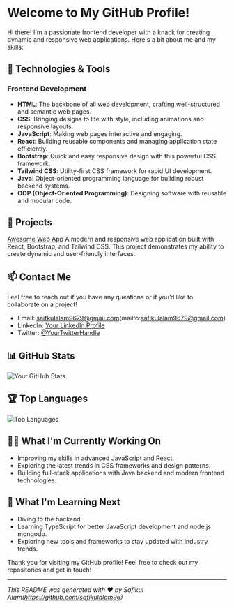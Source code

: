 # Welcome to My GitHub Profile!

Hi there! I'm a passionate frontend developer with a knack for creating dynamic and responsive web applications. Here's a bit about me and my skills:

## 🔧 Technologies & Tools

### Frontend Development
- **HTML**: The backbone of all web development, crafting well-structured and semantic web pages.
- **CSS**: Bringing designs to life with style, including animations and responsive layouts.
- **JavaScript**: Making web pages interactive and engaging.
- **React**: Building reusable components and managing application state efficiently.
- **Bootstrap**: Quick and easy responsive design with this powerful CSS framework.
- **Tailwind CSS**: Utility-first CSS framework for rapid UI development.
- **Java**: Object-oriented programming language for building robust backend systems.
- **OOP (Object-Oriented Programming)**: Designing software with reusable and modular code.

## 🌟 Projects

[Awesome Web App](https://github.com/safikulala96/spotify_clone)
A modern and responsive web application built with React, Bootstrap, and Tailwind CSS. This project demonstrates my ability to create dynamic and user-friendly interfaces.

## 📫 Contact Me

Feel free to reach out if you have any questions or if you’d like to collaborate on a project!

- Email: saifkulalam9679@gmail.com(mailto:safikulalam9679@gmail.com)
- LinkedIn: [Your LinkedIn Profile](https://www.linkedin.com/in/yourprofile)
- Twitter: [@YourTwitterHandle](https://twitter.com/yourhandle)

## 📊 GitHub Stats

![Your GitHub Stats](https://github-readme-stats.vercel.app/api?username=safikulalam96&show_icons=true&theme=radical)

## 🏆 Top Languages

![Top Languages](https://github-readme-stats.vercel.app/api/top-langs/?username=safikulalam96&layout=compact&theme=radical)

## 👨‍💻 What I'm Currently Working On

- Improving my skills in advanced JavaScript and React.
- Exploring the latest trends in CSS frameworks and design patterns.
- Building full-stack applications with Java backend and modern frontend technologies.

## 🌱 What I'm Learning Next

- Diving to the backend .
- Learning TypeScript for better JavaScript development and node.js mongodb.
- Exploring new tools and frameworks to stay updated with industry trends.

Thank you for visiting my GitHub profile! Feel free to check out my repositories and get in touch!

---

*This README was generated with ❤️ by Safikul Alam(https://github.com/safikulalam96)*
